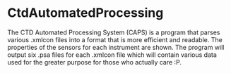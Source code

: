CtdAutomatedProcessing
======================

The CTD Automated Processing System (CAPS) is a program that parses various .xmlcon files into a format that is more efficient and readable. 
The properties of the sensors for each instrument are shown. The program will output six .psa files for each .xmlcon file which will contain 
various data used for the greater purpose for those who actually care :P.